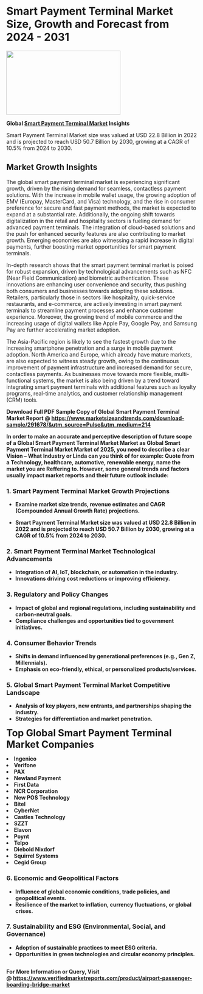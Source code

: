 <H1>Smart Payment Terminal Market Size, Growth and Forecast from 2024 - 2031</H1><img class="aligncenter size-medium wp-image-584254" src="https://thirdeyenews.in/wp-content/uploads/2024/09/Global-Market-Research-300x168.jpeg" alt="" width="300" height="168" /><p><strong>Global&nbsp;<a href="https://www.marketsizeandtrends.com/download-sample/291678/&amp;utm_source=Pulse&amp;utm_medium=214">Smart Payment Terminal Market</a> Insights</strong></p><p>Smart Payment Terminal Market size was valued at USD 22.8 Billion in 2022 and is projected to reach USD 50.7 Billion by 2030, growing at a CAGR of 10.5% from 2024 to 2030.</p><p><h2>Market Growth Insights</h2> <p>The global smart payment terminal market is experiencing significant growth, driven by the rising demand for seamless, contactless payment solutions. With the increase in mobile wallet usage, the growing adoption of EMV (Europay, MasterCard, and Visa) technology, and the rise in consumer preference for secure and fast payment methods, the market is expected to expand at a substantial rate. Additionally, the ongoing shift towards digitalization in the retail and hospitality sectors is fueling demand for advanced payment terminals. The integration of cloud-based solutions and the push for enhanced security features are also contributing to market growth. Emerging economies are also witnessing a rapid increase in digital payments, further boosting market opportunities for smart payment terminals.</p> <p><strong></strong></p> <p>In-depth research shows that the smart payment terminal market is poised for robust expansion, driven by technological advancements such as NFC (Near Field Communication) and biometric authentication. These innovations are enhancing user convenience and security, thus pushing both consumers and businesses towards adopting these solutions. Retailers, particularly those in sectors like hospitality, quick-service restaurants, and e-commerce, are actively investing in smart payment terminals to streamline payment processes and enhance customer experience. Moreover, the growing trend of mobile commerce and the increasing usage of digital wallets like Apple Pay, Google Pay, and Samsung Pay are further accelerating market adoption.</p> <p>The Asia-Pacific region is likely to see the fastest growth due to the increasing smartphone penetration and a surge in mobile payment adoption. North America and Europe, which already have mature markets, are also expected to witness steady growth, owing to the continuous improvement of payment infrastructure and increased demand for secure, contactless payments. As businesses move towards more flexible, multi-functional systems, the market is also being driven by a trend toward integrating smart payment terminals with additional features such as loyalty programs, real-time analytics, and customer relationship management (CRM) tools.</p> <p><strong></p><p><span class=""><strong>Download Full PDF Sample Copy of Global Smart Payment Terminal Market Report</strong> @ <a href="https://www.marketsizeandtrends.com/download-sample/291678/&amp;utm_source=Pulse&amp;utm_medium=214" target="_blank">https://www.marketsizeandtrends.com/download-sample/291678/&amp;utm_source=Pulse&amp;utm_medium=214</a></span></p><p>In order to make an accurate and perceptive description of future scope of a Global&nbsp;Smart Payment Terminal Market Market as Global&nbsp;Smart Payment Terminal Market Market of 2025, you need to describe a clear Vision &ndash; What Industry or Linda can you think of for example: Quote from a Technology, healthcare, automotive, renewable energy, name the market you are Reffering to. However, some general trends and factors usually impact market reports and their future outlook include:</p><h3>1.&nbsp;<strong>Smart Payment Terminal Market Growth Projections</strong></h3><ul><li>Examine market size trends, revenue estimates and CAGR (Compounded Annual Growth Rate) projections.</li><li><p>Smart Payment Terminal Market size was valued at USD 22.8 Billion in 2022 and is projected to reach USD 50.7 Billion by 2030, growing at a CAGR of 10.5% from 2024 to 2030.</p></li></ul><h3>2.&nbsp;<strong>Smart Payment Terminal Market Technological Advancements</strong></h3><ul><li>Integration of AI, IoT, blockchain, or automation in the industry.</li><li>Innovations driving cost reductions or improving efficiency.</li></ul><h3>3.&nbsp;<strong>Regulatory and Policy Changes</strong></h3><ul><li>Impact of global and regional regulations, including sustainability and carbon-neutral goals.</li><li>Compliance challenges and opportunities tied to government initiatives.</li></ul><h3>4.&nbsp;<strong>Consumer Behavior Trends</strong></h3><ul><li>Shifts in demand influenced by generational preferences (e.g., Gen Z, Millennials).</li><li>Emphasis on eco-friendly, ethical, or personalized products/services.</li></ul><h3>5.&nbsp;<strong>Global Smart Payment Terminal Market Competitive Landscape</strong></h3><ul><li>Analysis of key players, new entrants, and partnerships shaping the industry.</li><li>Strategies for differentiation and market penetration.</li></ul><p data-pm-slice="1 1 []"><span style="color: inherit; font-family: inherit; font-size: 25px;">Top Global Smart Payment Terminal Market Companies</span></p><div class="" data-test-id=""><p><li>Ingenico</li><li> Verifone</li><li> PAX</li><li> Newland Payment</li><li> First Data</li><li> NCR Corporation</li><li> New POS Technology</li><li> Bitel</li><li> CyberNet</li><li> Castles Technology</li><li> SZZT</li><li> Elavon</li><li> Poynt</li><li> Telpo</li><li> Diebold Nixdorf</li><li> Squirrel Systems</li><li> Cegid Group</li></p></div><h3>6.&nbsp;<strong>Economic and Geopolitical Factors</strong></h3><ul><li>Influence of global economic conditions, trade policies, and geopolitical events.</li><li>Resilience of the market to inflation, currency fluctuations, or global crises.</li></ul><h3>7.&nbsp;<strong>Sustainability and ESG (Environmental, Social, and Governance)</strong></h3><ul><li>Adoption of sustainable practices to meet ESG criteria.</li><li>Opportunities in green technologies and circular economy principles.</li></ul><h2><strong style="font-size: 14px;">For More Information or Query, Visit @&nbsp;</strong><a style="background-color: #ffffff; font-size: 14px;" href="https://www.marketsizeandtrends.com/report/smart-payment-terminal-market/" target="_blank">https://www.verifiedmarketreports.com/product/airport-passenger-boarding-bridge-market</a></h2>

